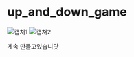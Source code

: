 # up_and_down_game
![캡처1](https://user-images.githubusercontent.com/87749498/150639456-2798a658-d7d0-4186-89cc-5a23d7c67f3b.JPG)
![캡쳐2](https://user-images.githubusercontent.com/87749498/150639457-1679ed76-4a0c-4f19-b8a2-40116960a2e8.JPG)

계속 만들고있습니닷
